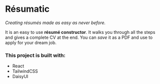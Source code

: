 # Résumatic

*Creating résumés made as easy as never before.* 

It is an easy to use **résumé constructor**. 
It walks you through all the steps and gives a complete CV at the end. 
You can *save* it as a PDF and use to apply for your dream job.
 
### This project is built with: 
- React
- TailwindCSS
- DaisyUI
